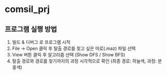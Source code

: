 # comsil_prj
## 프로그램 실행 방법
1. 빌드 & 디버그 로 프로그램 시작
2. File -> Open 클릭 후 탈출 경로를 찾고 싶은 미로(.maz) 파일 선택
3. View 버튼 클릭 후 알고리즘 선택 (Show DFS / Show BFS)
4. 탈출 경로와 경로를 찾기까지의 과정 시각적으로 확인 (최종 경로: 하늘색, 과정: 분홍색)
